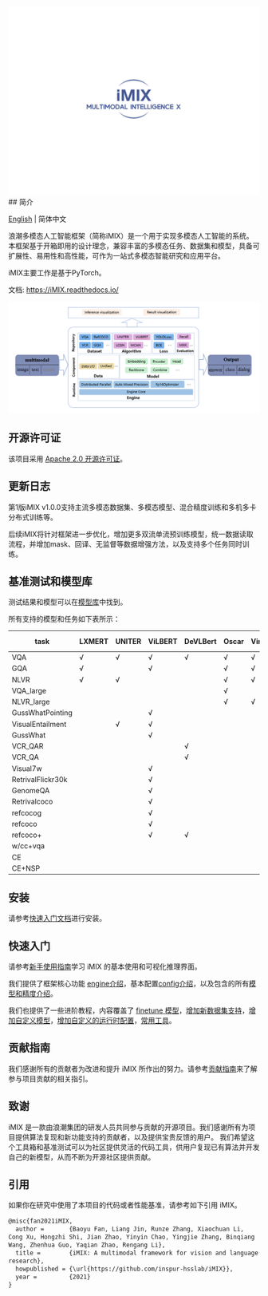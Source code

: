 <div align="center">
  <img src=".\resources\iMIX-LOGO.png" width="600"/>
</div>
## 简介

[English](readme.md) | 简体中文

浪潮多模态人工智能框架（简称iMIX）是一个用于实现多模态人工智能的系统。本框架基于开箱即用的设计理念，兼容丰富的多模态任务、数据集和模型，具备可扩展性、易用性和高性能，可作为一站式多模态智能研究和应用平台。

iMIX主要工作是基于PyTorch。

文档: https://iMIX.readthedocs.io/

![demo_image](resources/0.png)

## 开源许可证

该项目采用 [Apache 2.0 开源许可证](LICENSE)。

## 更新日志

第1版iMIX v1.0.0支持主流多模态数据集、多模态模型、混合精度训练和多机多卡分布式训练等。

后续iMIX将针对框架进一步优化，增加更多双流单流预训练模型，统一数据读取流程，并增加mask、回译、无监督等数据增强方法，以及支持多个任务同时训练。

## 基准测试和模型库

测试结果和模型可以在[模型库](imix/docs/getstarted/model_zoo.md)中找到。

所有支持的模型和任务如下表所示：

| task              | LXMERT | UNITER | ViLBERT | DeVLBert | Oscar | VinVL | MCAN | LCGN | HGL  | R2C  | VisDial-BERT |
| ----------------- | ------ | ------ | ------- | -------- | ----- | ----- | ---- | ---- | ---- | ---- | ------------ |
| VQA               | √      | √      | √       | √        | √     | √     | √    |      |      |      |              |
| GQA               | √      |        | √       |          | √     | √     |      | √    |      |      |              |
| NLVR              | √      | √      |         |          | √     | √     |      |      |      |      |              |
| VQA_large         |        |        |         |          | √     |       |      |      |      |      |              |
| NLVR_large        |        |        |         |          | √     | √     |      |      |      |      |              |
| GussWhatPointing  |        |        | √       |          |       |       |      |      |      |      |              |
| VisualEntailment  |        | √      | √       |          |       |       |      |      |      |      |              |
| GussWhat          |        |        | √       |          |       |       |      |      |      |      |              |
| VCR_QAR           |        |        |         | √        |       |       |      |      | √    | √    |              |
| VCR_QA            |        |        |         | √        |       |       |      |      | √    | √    |              |
| Visual7w          |        |        | √       |          |       |       |      |      |      |      |              |
| RetrivalFlickr30k |        |        | √       |          |       |       |      |      |      |      |              |
| GenomeQA          |        |        | √       |          |       |       |      |      |      |      |              |
| Retrivalcoco      |        |        | √       |          |       |       |      |      |      |      |              |
| refcocog          |        |        | √       |          |       |       |      |      |      |      |              |
| refcoco           |        |        | √       |          |       |       |      |      |      |      |              |
| refcoco+          |        |        | √       | √        |       |       |      |      |      |      |              |
| w/cc+vqa          |        |        |         |          |       |       |      |      |      |      | √            |
| CE                |        |        |         |          |       |       |      |      |      |      | √            |
| CE+NSP            |        |        |         |          |       |       |      |      |      |      | √            |

## 安装

请参考[快速入门文档](imix/docs/getstarted/get_started.md)进行安装。

## 快速入门

请参考[新手使用指南](imix/docs/quickrun/1_exist_data_model.md)学习 iMIX 的基本使用和可视化推理界面。

我们提供了框架核心功能 [engine介绍](docs/tutorials/Tutorial-engine.md)，基本配置[config介绍](docs/tutorials/Tutorial1-config.md)，以及包含的所有[模型和精度介绍](imix/docs/getstarted/model_zoo.md)。

我们也提供了一些进阶教程，内容覆盖了 [finetune 模型](docs/tutorials/Tutorial6-finetune.md)，[增加新数据集支持](docs/tutorials/Tutorial2-customize_dataset.md)，[增加自定义模型](docs/tutorials/Tutorial3-customize_models.md)，[增加自定义的运行时配置](docs/tutorials/Tutorial4-customize_Schedule_and_Runtime_Settings.md)，[常用工具](docs/log_visualization.md)。

## 贡献指南

我们感谢所有的贡献者为改进和提升 iMIX 所作出的努力。请参考[贡献指南](CONTRIBUTING.md)来了解参与项目贡献的相关指引。

## 致谢

iMIX 是一款由浪潮集团的研发人员共同参与贡献的开源项目。我们感谢所有为项目提供算法复现和新功能支持的贡献者，以及提供宝贵反馈的用户。 我们希望这个工具箱和基准测试可以为社区提供灵活的代码工具，供用户复现已有算法并开发自己的新模型，从而不断为开源社区提供贡献。

## 引用

如果你在研究中使用了本项目的代码或者性能基准，请参考如下引用 iMIX。

```
@misc{fan2021iMIX,
  author =       {Baoyu Fan, Liang Jin, Runze Zhang, Xiaochuan Li, Cong Xu, Hongzhi Shi, Jian Zhao, Yinyin Chao, Yingjie Zhang, Binqiang Wang, Zhenhua Guo, Yaqian Zhao, Rengang Li},
  title =        {iMIX: A multimodal framework for vision and language research},
  howpublished = {\url{https://github.com/inspur-hsslab/iMIX}},
  year =         {2021}
}
```

